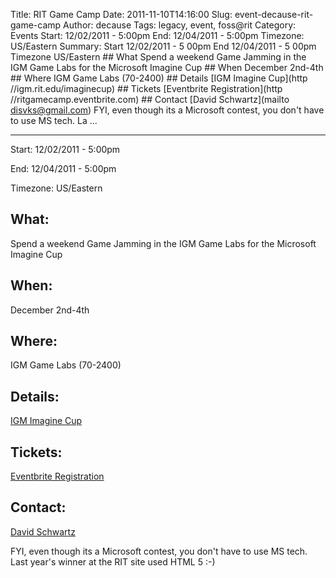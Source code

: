 Title: RIT Game Camp
Date: 2011-11-10T14:16:00
Slug: event-decause-rit-game-camp
Author: decause
Tags: legacy, event, foss@rit
Category: Events
Start: 12/02/2011 - 5:00pm
End: 12/04/2011 - 5:00pm
Timezone: US/Eastern
Summary: Start  12/02/2011 - 5 00pm  End  12/04/2011 - 5 00pm  Timezone  US/Eastern  ## What   Spend a weekend Game Jamming in the IGM Game Labs for the Microsoft Imagine Cup  ## When   December 2nd-4th  ## Where   IGM Game Labs (70-2400)  ## Details   [IGM Imagine Cup](http //igm.rit.edu/imaginecup)  ## Tickets   [Eventbrite Registration](http //ritgamecamp.eventbrite.com)  ## Contact   [David Schwartz](mailto disvks@gmail.com)  FYI, even though its a Microsoft contest, you don't have to use MS tech. La ... 

---
Start: 12/02/2011 - 5:00pm

End: 12/04/2011 - 5:00pm

Timezone: US/Eastern

## What:

Spend a weekend Game Jamming in the IGM Game Labs for the Microsoft Imagine
Cup

## When:

December 2nd-4th

## Where:

IGM Game Labs (70-2400)

## Details:

[IGM Imagine Cup](http://igm.rit.edu/imaginecup)

## Tickets:

[Eventbrite Registration](http://ritgamecamp.eventbrite.com)

## Contact:

[David Schwartz](mailto:disvks@gmail.com)

FYI, even though its a Microsoft contest, you don't have to use MS tech. Last
year's winner at the RIT site used HTML 5 :-)

